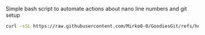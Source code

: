 Simple bash script to automate actions about nano line numbers and git setup
```bash
curl -sSL https://raw.githubusercontent.com/Mirko0-0/GoodiesGit/refs/heads/main/goodies.sh -o goodies.sh && chmod +x goodies.sh && ./goodies.sh

